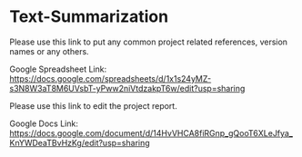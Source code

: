# Text-Summarization

Please use this link to put any common project related references, version names or any others.

Google Spreadsheet Link: https://docs.google.com/spreadsheets/d/1x1s24yMZ-s3N8W3aT8M6UVsbT-yPww2niVtdzakpT6w/edit?usp=sharing

Please use this link to edit the project report.

Google Docs Link: https://docs.google.com/document/d/14HvVHCA8fiRGnp_gQooT6XLeJfya_KnYWDeaTBvHzKg/edit?usp=sharing
